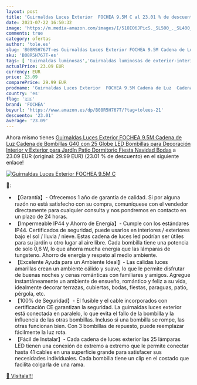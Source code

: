 ```yaml
---
layout: post
title: 'Guirnaldas Luces Exterior  FOCHEA 9.5M C al 23.01 % de descuento'
date: 2021-07-22 16:50:32
image: 'https://m.media-amazon.com/images/I/51OIO6JPicS._SL500_._SL400_.jpg'
comments: true
category: ofertas
author: 'tole.es'
slug: 'B08R5H767T-es Guirnaldas Luces Exterior FOCHEA 9.5M Cadena de Luz Cadena...'
sku: 'B08R5H767T-es'
tags: [ 'Guirnaldas luminosas','Guirnaldas luminosas de exterior-interior','Iluminación','fochea','navidad', ]
actualPrice: 23.09 EUR
currency: EUR
price: 23.09
comparePrice: 29.99 EUR
prodname: 'Guirnaldas Luces Exterior  FOCHEA 9.5M Cadena de Luz  Cadena de Bombillas G40 con 25 Globe LED Bombillas para Decoración Interior y Exterior para Jardín Patio Dormitorio Fiesta Navidad Bodas'
country: 'es'
flag: '🇪🇸'
brand: 'FOCHEA'
buyurl: 'https://www.amazon.es/dp/B08R5H767T/?tag=tolees-21'
descuento: '23.01'
average: '23.09'
---
```


Ahora mismo tienes [Guirnaldas Luces Exterior  FOCHEA 9.5M Cadena de Luz  Cadena de Bombillas G40 con 25 Globe LED Bombillas para Decoración Interior y Exterior para Jardín Patio Dormitorio Fiesta Navidad Bodas](https://www.amazon.es/dp/B08R5H767T/?tag=tolees-21) a 23.09 EUR (original: 29.99 EUR) (23.01 %  de descuento) en el siguiente enlace!

[![Guirnaldas Luces Exterior  FOCHEA 9.5M C](https://m.media-amazon.com/images/I/51OIO6JPicS._SL500_._SL400_.jpg)](https://www.amazon.es/dp/B08R5H767T/?tag=tolees-21)

🔎:

- 【Garantía】- Ofrecemos 1 año de garantía de calidad. Si por alguna razón no está satisfecho con su compra, comuníquese con el vendedor directamente para cualquier consulta y nos pondremos en contacto en un plazo de 24 horas.
- 【Impermeable IP44 y Ahorro de Energía】- Cumple con los estándares IP44. Certificados de seguridad, puede usarlos en interiores / exteriores bajo el sol / lluvia / nieve. Estas cadena de luces led podrían ser útiles para su jardín u otro lugar al aire libre. Cada bombilla tiene una potencia de solo 0,6 W, lo que ahorra mucha energía que las lámparas de tungsteno. Ahorro de energía y respeto al medio ambiente.
- 【Excelente Ayuda para un Ambiente Ideal】- Las cálidas luces amarillas crean un ambiente cálido y suave, lo que le permite disfrutar de buenas noches y cenas románticas con familiares y amigos. Agregue instantáneamente un ambiente de ensueño, romántico y feliz a su vida, idealmente decorar terrazas, cubiertas, bodas, fiestas, paraguas, patio, pérgola, etc.
- 【100% de Seguridad】- El fusible y el cable incorporados con certificación CE garantizan la seguridad. La guirnaldas luces exterior está conectada en paralelo, lo que evita el fallo de la bombilla y la influencia de las otras bombillas. Incluso si una bombilla se rompe, las otras funcionan bien. Con 3 bombillas de repuesto, puede reemplazar fácilmente la luz rota.
- 【Fácil de Instalar】- Cada cadena de luces exterior las 25 lámparas LED tienen una conexión de extremo a extremo que le permite conectar hasta 41 cables en una superficie grande para satisfacer sus necesidades individuales. Cada bombilla tiene un clip en el costado que facilita colgarla de una rama.

[🛒 Visítala!!!](https://www.amazon.es/dp/B08R5H767T/?tag=tolees-21)
